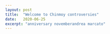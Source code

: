 ```yaml
---
layout: post
title:  "Welcome to Chinmoy controversies"
date:   2020-06-25
excerpt: "anniversary novemberandrea marcato"
---
```

